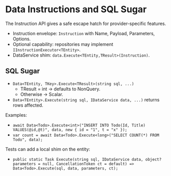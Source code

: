 # Data Instructions and SQL Sugar

The Instruction API gives a safe escape hatch for provider-specific features.

- Instruction envelope: `Instruction` with Name, Payload, Parameters, Options.
- Optional capability: repositories may implement `IInstructionExecutor<TEntity>`.
- DataService shim: `data.Execute<TEntity,TResult>(Instruction)`.

## SQL Sugar
- `Data<TEntity, TKey>.Execute<TResult>(string sql, ...)`
  - TResult = int → defaults to NonQuery.
  - Otherwise → Scalar.
- `Data<TEntity>.Execute(string sql, IDataService data, ...)` returns rows affected.

Examples:
- `await Data<Todo>.Execute<int>("INSERT INTO Todo(Id, Title) VALUES(@id,@t)", data, new { id = "1", t = "x" });`
- `var count = await Data<Todo>.Execute<long>("SELECT COUNT(*) FROM Todo", data);`

Tests can add a local shim on the entity:
- `public static Task Execute(string sql, IDataService data, object? parameters = null, CancellationToken ct = default) => Data<Todo>.Execute(sql, data, parameters, ct);`
